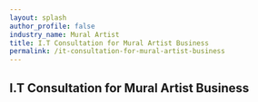 ```yaml
---
layout: splash 
author_profile: false 
industry_name: Mural Artist
title: I.T Consultation for Mural Artist Business
permalink: /it-consultation-for-mural-artist-business
---
```


## I.T Consultation for Mural Artist Business